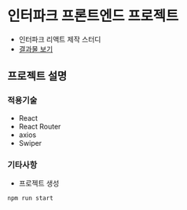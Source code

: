 # 인터파크 프론트엔드 프로젝트
- 인터파크 리액트 제작 스터디
- [결과물 보기](https://)

## 프로젝트 설명
### 적용기술
- React
- React Router
- axios
- Swiper

### 기타사항
- 프로젝트 생성

```js
npm run start
```
